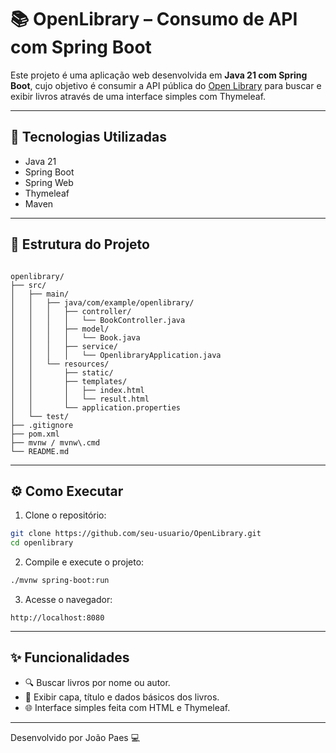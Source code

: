 # 📚 OpenLibrary – Consumo de API com Spring Boot

Este projeto é uma aplicação web desenvolvida em **Java 21 com Spring Boot**, cujo objetivo é consumir a API pública do [Open Library](https://openlibrary.org/developers/api) para buscar e exibir livros através de uma interface simples com Thymeleaf.

---

## 🚀 Tecnologias Utilizadas

- Java 21
- Spring Boot
- Spring Web
- Thymeleaf
- Maven

---

## 📁 Estrutura do Projeto

```

openlibrary/
├── src/
│   ├── main/
│   │   ├── java/com/example/openlibrary/
│   │   │   ├── controller/
│   │   │   │   └── BookController.java
│   │   │   ├── model/
│   │   │   │   └── Book.java
│   │   │   ├── service/
│   │   │   │   └── OpenlibraryApplication.java
│   │   └── resources/
│   │       ├── static/
│   │       ├── templates/
│   │       │   ├── index.html
│   │       │   └── result.html
│   │       └── application.properties
│   └── test/
├── .gitignore
├── pom.xml
├── mvnw / mvnw\.cmd
└── README.md

````

---

## ⚙️ Como Executar

1. Clone o repositório:

```bash
git clone https://github.com/seu-usuario/OpenLibrary.git
cd openlibrary
````

2. Compile e execute o projeto:

```bash
./mvnw spring-boot:run
```

3. Acesse o navegador:

```
http://localhost:8080
```

---

## ✨ Funcionalidades

* 🔍 Buscar livros por nome ou autor.
* 📖 Exibir capa, título e dados básicos dos livros.
* 🌐 Interface simples feita com HTML e Thymeleaf.

---


Desenvolvido por João Paes 💻

